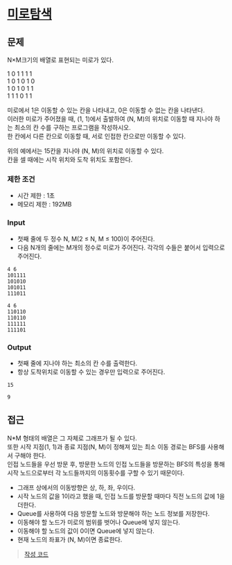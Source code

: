 # [미로탐색](https://www.acmicpc.net/problem/2178)

## 문제

N×M크기의 배열로 표현되는 미로가 있다.

1 0 1 1 1 1<br>
1 0 1 0 1 0<br>
1 0 1 0 1 1<br>
1 1 1 0 1 1

미로에서 1은 이동할 수 있는 칸을 나타내고, 0은 이동할 수 없는 칸을 나타낸다.<br> 
이러한 미로가 주어졌을 때, (1, 1)에서 출발하여 (N, M)의 위치로 이동할 때 지나야 하는 최소의 칸 수를 구하는 프로그램을 작성하시오.<br> 
한 칸에서 다른 칸으로 이동할 때, 서로 인접한 칸으로만 이동할 수 있다.

위의 예에서는 15칸을 지나야 (N, M)의 위치로 이동할 수 있다.<br> 
칸을 셀 때에는 시작 위치와 도착 위치도 포함한다.

### 제한 조건

* 시간 제한 : 1초
* 메모리 제한 : 192MB

### Input

* 첫째 줄에 두 정수 N, M(2 ≤ N, M ≤ 100)이 주어진다. 
* 다음 N개의 줄에는 M개의 정수로 미로가 주어진다. 각각의 수들은 붙어서 입력으로 주어진다.

```
4 6
101111
101010
101011
111011
```

```
4 6
110110
110110
111111
111101
```

### Output

* 첫째 줄에 지나야 하는 최소의 칸 수를 출력한다. 
* 항상 도착위치로 이동할 수 있는 경우만 입력으로 주어진다.

```
15
```

```
9
```

## 접근

N*M 형태의 배열은 그 자체로 그래프가 될 수 있다.<br> 
또한 시작 지점(1, 1)과 종료 지점(N, M)이 정해져 있는 최소 이동 경로는 BFS를 사용해서 구해야 한다.<br>
인접 노드들을 우선 방문 후, 방문한 노드의 인접 노드들을 방문하는 BFS의 특성을 통해 시작 노드으로부터 각 노드들까지의 이동횟수를 구할 수 있기 때문이다.

* 그래프 상에서의 이동방향은 상, 하, 좌, 우이다.
* 시작 노드의 값을 1이라고 했을 때, 인접 노드를 방문할 때마다 직전 노드의 값에 1을 더한다.
* Queue를 사용하여 다음 방문할 노드와 방문해야 하는 노드 정보를 저장한다.
* 이동해야 할 노드가 미로의 범위를 벗어나 Queue에 넣지 않는다.
* 이동해야 할 노드의 값이 0이면 Queue에 넣지 않는다.
* 현재 노드의 좌표가 (N, M)이면 종료한다.

> [작성 코드](https://github.com/Java-Algorithm-Study-Group/this-is-coding-test/blob/main/seungjun/src/bfs_dfs/q2178/Main.java)